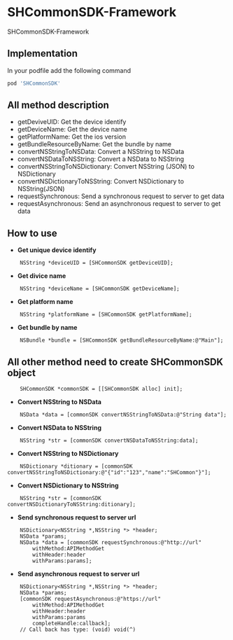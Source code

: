 # SHCommonSDK-Framework

 SHCommonSDK-Framework

## Implementation

In your podfile add the following command

```ruby
pod 'SHCommonSDK'
```

## All method description

- getDeviveUID: Get the device identify
- getDeviceName: Get the device name
- getPlatformName: Get the ios version
- getBundleResourceByName: Get the bundle by name
- convertNSStringToNSData: Convert a NSString to NSData
- convertNSDataToNSString: Convert a NSData to NSString
- convertNSStringToNSDictionary: Convert NSString (JSON) to NSDictionary
- convertNSDictionaryToNSString: Convert NSDictionary to NSString(JSON)
- requestSynchronous: Send a synchronous request to server to get data
- requestAsynchronous: Send an asynchronous request to server to get data

## How to use

- **Get unique device identify**

```objc
    NSString *deviceUID = [SHCommonSDK getDeviceUID];
```

- **Get divice name**

```objc
    NSString *deviceName = [SHCommonSDK getDeviceName];
```

- **Get platform name**

```objc
    NSString *platformName = [SHCommonSDK getPlatformName];
```

- **Get bundle by name**

```objc
    NSBundle *bundle = [SHCommonSDK getBundleResourceByName:@"Main"];
```

## All other method need to create SHCommonSDK object

```objc
    SHCommonSDK *commonSDK = [[SHCommonSDK alloc] init];
```

- **Convert NSString to NSData**

```objc
    NSData *data = [commonSDK convertNSStringToNSData:@"String data"];
```

- **Convert NSData to NSString**

```objc
    NSString *str = [commonSDK convertNSDataToNSString:data];
```

- **Convert NSString to NSDictionary**

```objc
    NSDictionary *ditionary = [commonSDK convertNSStringToNSDictionary:@"{"id":"123","name":"SHCommon"}"];
```

- **Convert NSDictionary to NSString**

```objc
    NSString *str = [commonSDK convertNSDictionaryToNSString:ditionary];
```

- **Send synchronous request to server url**

```objc
    NSDictionary<NSString *,NSString *> *header;
    NSData *params;
    NSData *data = [commonSDK requestSynchronous:@"http://url"
        withMethod:APIMethodGet
        withHeader:header
        withParams:params];
```

- **Send asynchronous request to server url**

```objc
    NSDictionary<NSString *,NSString *> *header;
    NSData *params;
    [commonSDK requestAsynchronous:@"https://url"
        withMethod:APIMethodGet
        withHeader:header
        withParams:params
        completeHandle:callback];
    // Call back has type: (void) void(^)
```
